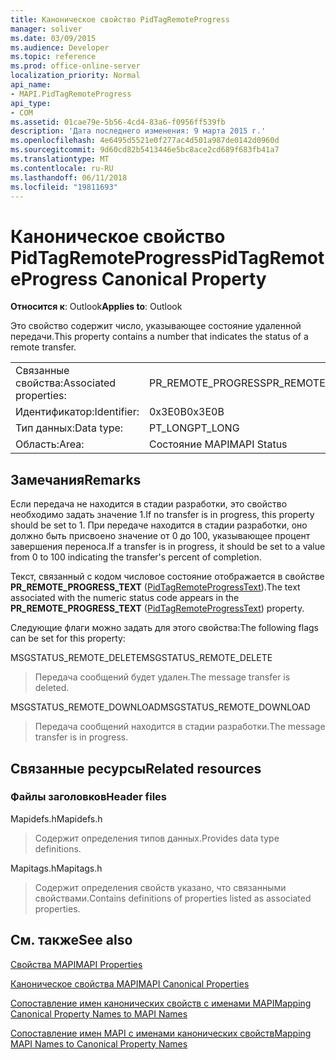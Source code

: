 ```yaml
---
title: Каноническое свойство PidTagRemoteProgress
manager: soliver
ms.date: 03/09/2015
ms.audience: Developer
ms.topic: reference
ms.prod: office-online-server
localization_priority: Normal
api_name:
- MAPI.PidTagRemoteProgress
api_type:
- COM
ms.assetid: 01cae79e-5b56-4cd4-83a6-f0956ff539fb
description: 'Дата последнего изменения: 9 марта 2015 г.'
ms.openlocfilehash: 4e6495d5521e0f277ac4d501a987de0142d0960d
ms.sourcegitcommit: 9d60cd82b5413446e5bc8ace2cd689f683fb41a7
ms.translationtype: MT
ms.contentlocale: ru-RU
ms.lasthandoff: 06/11/2018
ms.locfileid: "19811693"
---
```

# <a name="pidtagremoteprogress-canonical-property"></a><span data-ttu-id="a1ec8-103">Каноническое свойство PidTagRemoteProgress</span><span class="sxs-lookup"><span data-stu-id="a1ec8-103">PidTagRemoteProgress Canonical Property</span></span>

  
  
<span data-ttu-id="a1ec8-104">**Относится к**: Outlook</span><span class="sxs-lookup"><span data-stu-id="a1ec8-104">**Applies to**: Outlook</span></span> 
  
<span data-ttu-id="a1ec8-105">Это свойство содержит число, указывающее состояние удаленной передачи.</span><span class="sxs-lookup"><span data-stu-id="a1ec8-105">This property contains a number that indicates the status of a remote transfer.</span></span>
  
|||
|:-----|:-----|
|<span data-ttu-id="a1ec8-106">Связанные свойства:</span><span class="sxs-lookup"><span data-stu-id="a1ec8-106">Associated properties:</span></span>  <br/> |<span data-ttu-id="a1ec8-107">PR_REMOTE_PROGRESS</span><span class="sxs-lookup"><span data-stu-id="a1ec8-107">PR_REMOTE_PROGRESS</span></span>  <br/> |
|<span data-ttu-id="a1ec8-108">Идентификатор:</span><span class="sxs-lookup"><span data-stu-id="a1ec8-108">Identifier:</span></span>  <br/> |<span data-ttu-id="a1ec8-109">0x3E0B</span><span class="sxs-lookup"><span data-stu-id="a1ec8-109">0x3E0B</span></span>  <br/> |
|<span data-ttu-id="a1ec8-110">Тип данных:</span><span class="sxs-lookup"><span data-stu-id="a1ec8-110">Data type:</span></span>  <br/> |<span data-ttu-id="a1ec8-111">PT_LONG</span><span class="sxs-lookup"><span data-stu-id="a1ec8-111">PT_LONG</span></span>  <br/> |
|<span data-ttu-id="a1ec8-112">Область:</span><span class="sxs-lookup"><span data-stu-id="a1ec8-112">Area:</span></span>  <br/> |<span data-ttu-id="a1ec8-113">Состояние MAPI</span><span class="sxs-lookup"><span data-stu-id="a1ec8-113">MAPI Status</span></span>  <br/> |
   
## <a name="remarks"></a><span data-ttu-id="a1ec8-114">Замечания</span><span class="sxs-lookup"><span data-stu-id="a1ec8-114">Remarks</span></span>

<span data-ttu-id="a1ec8-115">Если передача не находится в стадии разработки, это свойство необходимо задать значение 1.</span><span class="sxs-lookup"><span data-stu-id="a1ec8-115">If no transfer is in progress, this property should be set to 1.</span></span> <span data-ttu-id="a1ec8-116">При передаче находится в стадии разработки, оно должно быть присвоено значение от 0 до 100, указывающее процент завершения переноса.</span><span class="sxs-lookup"><span data-stu-id="a1ec8-116">If a transfer is in progress, it should be set to a value from 0 to 100 indicating the transfer's percent of completion.</span></span>
  
<span data-ttu-id="a1ec8-117">Текст, связанный с кодом числовое состояние отображается в свойстве **PR_REMOTE_PROGRESS_TEXT** ([PidTagRemoteProgressText](pidtagremoteprogresstext-canonical-property.md)).</span><span class="sxs-lookup"><span data-stu-id="a1ec8-117">The text associated with the numeric status code appears in the **PR_REMOTE_PROGRESS_TEXT** ([PidTagRemoteProgressText](pidtagremoteprogresstext-canonical-property.md)) property.</span></span>
  
<span data-ttu-id="a1ec8-118">Следующие флаги можно задать для этого свойства:</span><span class="sxs-lookup"><span data-stu-id="a1ec8-118">The following flags can be set for this property:</span></span>
  
<span data-ttu-id="a1ec8-119">MSGSTATUS_REMOTE_DELETE</span><span class="sxs-lookup"><span data-stu-id="a1ec8-119">MSGSTATUS_REMOTE_DELETE</span></span>
  
> <span data-ttu-id="a1ec8-120">Передача сообщений будет удален.</span><span class="sxs-lookup"><span data-stu-id="a1ec8-120">The message transfer is deleted.</span></span>
    
<span data-ttu-id="a1ec8-121">MSGSTATUS_REMOTE_DOWNLOAD</span><span class="sxs-lookup"><span data-stu-id="a1ec8-121">MSGSTATUS_REMOTE_DOWNLOAD</span></span>
  
> <span data-ttu-id="a1ec8-122">Передача сообщений находится в стадии разработки.</span><span class="sxs-lookup"><span data-stu-id="a1ec8-122">The message transfer is in progress.</span></span>
    
## <a name="related-resources"></a><span data-ttu-id="a1ec8-123">Связанные ресурсы</span><span class="sxs-lookup"><span data-stu-id="a1ec8-123">Related resources</span></span>

### <a name="header-files"></a><span data-ttu-id="a1ec8-124">Файлы заголовков</span><span class="sxs-lookup"><span data-stu-id="a1ec8-124">Header files</span></span>

<span data-ttu-id="a1ec8-125">Mapidefs.h</span><span class="sxs-lookup"><span data-stu-id="a1ec8-125">Mapidefs.h</span></span>
  
> <span data-ttu-id="a1ec8-126">Содержит определения типов данных.</span><span class="sxs-lookup"><span data-stu-id="a1ec8-126">Provides data type definitions.</span></span>
    
<span data-ttu-id="a1ec8-127">Mapitags.h</span><span class="sxs-lookup"><span data-stu-id="a1ec8-127">Mapitags.h</span></span>
  
> <span data-ttu-id="a1ec8-128">Содержит определения свойств указано, что связанными свойствами.</span><span class="sxs-lookup"><span data-stu-id="a1ec8-128">Contains definitions of properties listed as associated properties.</span></span>
    
## <a name="see-also"></a><span data-ttu-id="a1ec8-129">См. также</span><span class="sxs-lookup"><span data-stu-id="a1ec8-129">See also</span></span>



[<span data-ttu-id="a1ec8-130">Свойства MAPI</span><span class="sxs-lookup"><span data-stu-id="a1ec8-130">MAPI Properties</span></span>](mapi-properties.md)
  
[<span data-ttu-id="a1ec8-131">Каноническое свойства MAPI</span><span class="sxs-lookup"><span data-stu-id="a1ec8-131">MAPI Canonical Properties</span></span>](mapi-canonical-properties.md)
  
[<span data-ttu-id="a1ec8-132">Сопоставление имен канонических свойств с именами MAPI</span><span class="sxs-lookup"><span data-stu-id="a1ec8-132">Mapping Canonical Property Names to MAPI Names</span></span>](mapping-canonical-property-names-to-mapi-names.md)
  
[<span data-ttu-id="a1ec8-133">Сопоставление имен MAPI с именами канонических свойств</span><span class="sxs-lookup"><span data-stu-id="a1ec8-133">Mapping MAPI Names to Canonical Property Names</span></span>](mapping-mapi-names-to-canonical-property-names.md)

